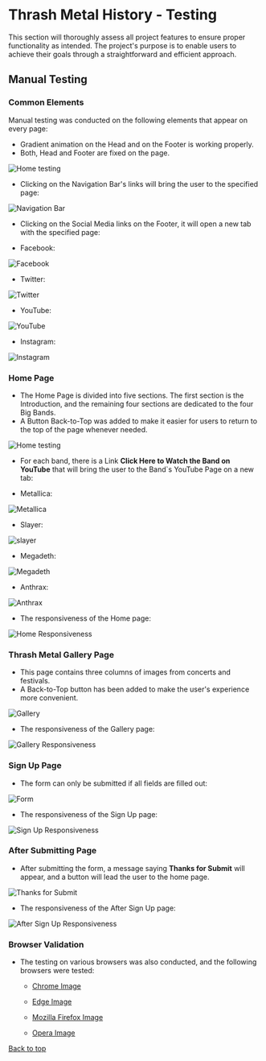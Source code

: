 # Thrash Metal History - Testing

This section will thoroughly assess all project features to ensure proper functionality as intended. The project's purpose is to enable users to achieve their goals through a straightforward and efficient approach.

## Manual Testing

### Common Elements

Manual testing was conducted on the following elements that appear on every page:

- Gradient animation on the Head and on the Footer is working properly.
- Both, Head and Footer are fixed on the page.

 ![Home testing](assets/testing-file/home-gradient-topbutton.gif)

- Clicking on the Navigation Bar's links will bring the user to the specified page:

 ![Navigation Bar](assets/testing-file/nav-bar.gif)

- Clicking on the Social Media links on the Footer, it will open a new tab with the specified page:

- Facebook:

 ![Facebook](assets/testing-file/facebook.gif)

- Twitter:

 ![Twitter](assets/testing-file/twitter.gif)

- YouTube:

 ![YouTube](assets/testing-file/youtube.gif)

- Instagram:

 ![Instagram](assets/testing-file/instagram.gif)

### Home Page

- The Home Page is divided into five sections. The first section is the Introduction, and the remaining four sections are dedicated to the four Big Bands.
- A Button Back-to-Top was added to make it easier for users to return to the top of the page whenever needed.

 ![Home testing](assets/testing-file/home-gradient-topbutton.gif)

- For each band, there is a Link **Click Here to Watch the Band on YouTube** that will bring the user to the Band`s YouTube Page on a new tab:

- Metallica:

 ![Metallica](assets/testing-file/metallica.gif)

- Slayer:

 ![slayer](assets/testing-file/slayer.gif)

- Megadeth:

 ![Megadeth](assets/testing-file/megadeth.gif)

- Anthrax:

 ![Anthrax](assets/testing-file/anthrax.gif)

- The responsiveness of the Home page:

 ![Home Responsiveness](assets/testing-file/respon-home.gif)

### Thrash Metal Gallery Page

- This page contains three columns of images from concerts and festivals.
- A Back-to-Top button has been added to make the user's experience more convenient.

 ![Gallery](assets/testing-file/gallery.gif)

 - The responsiveness of the Gallery page:

 ![Gallery Responsiveness](assets/testing-file/respon-gallery.gif)

### Sign Up Page

- The form can only be submitted if all fields are filled out:

 ![Form](assets/testing-file/form.gif)

- The responsiveness of the Sign Up page:

 ![Sign Up Responsiveness](assets/testing-file/respon-signup.gif)

 ### After Submitting Page

- After submitting the form, a message saying **Thanks for Submit** will appear, and a button will lead the user to the home page.

 ![Thanks for Submit](assets/testing-file/thanks-submit.gif)

- The responsiveness of the After Sign Up page:

 ![After Sign Up Responsiveness](assets/testing-file/respon-after-signup.gif)

### Browser Validation

- The testing on various browsers was also conducted, and the following browsers were tested:

    - [Chrome Image](assets/testing-file/chrome.jpg)

    - [Edge Image](assets/testing-file/edge.jpg)

    - [Mozilla Firefox Image](assets/testing-file/mozilla.jpg) 

    - [Opera Image](assets/testing-file/opera.jpg)

[Back to top](#Thrash-Metal-History---Testing)
